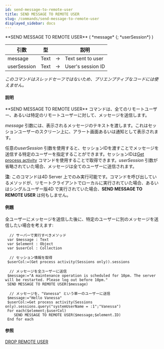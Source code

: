 ```yaml
---
id: send-message-to-remote-user
title: SEND MESSAGE TO REMOTE USER
slug: /commands/send-message-to-remote-user
displayed_sidebar: docs
---
```


<!--REF #_command_.SEND MESSAGE TO REMOTE USER.Syntax-->**SEND MESSAGE TO REMOTE USER** ( *message* {; *userSession*} )<!-- END REF-->
<!--REF #_command_.SEND MESSAGE TO REMOTE USER.Params-->
| 引数 | 型 |  | 説明 |
| --- | --- | --- | --- |
| message | Text | &#8594;  | Text sent to user |
| userSession | Text | &#8594;  | User's session ID |

<!-- END REF-->

*このコマンドはスレッドセーフではないため、プリエンプティブなコードには使えません。*


#### 説明 

<!--REF #_command_.SEND MESSAGE TO REMOTE USER.Summary-->**SEND MESSAGE TO REMOTE USER** コマンドは、全てのリモートユーザー、あるいは特定のリモートユーザーに対して、メッセージを送信します。<!-- END REF-->

*message* 引数には、表示されるメッセージのテキストを渡します。これはセッションユーザーのスクリーン上に、アラート画面あるいは通知として表示されます。

任意の*userSession* 引数を使用すると、セッションIDを渡すことでメッセージを送信する特定のユーザーを指定することができます。セッションIDは[Get process activity](get-process-activity.md) コマンドを使用することで取得できます。*userSession* 引数が省略されていた場合、メッセージは全てのユーザーに送信されます。

**注**: このコマンドは4D Server 上でのみ実行可能です。コマンドを呼び出しているメソッドが、リモートクライアントでローカルに実行されていた場合、あるいはシングルユーザー版4D で実行されていた場合、**SEND MESSAGE TO REMOTE USER** は何もしません。

#### 例題 

全ユーザーにメッセージを送信した後に、特定のユーザーに別のメッセージを送信したい場合を考えます:

```4d
  // サーバーで実行すべきメソッド
 var $message : Text
 var $element : Object
 var $userCol : Collection
 
  // セッション情報を取得
 $userCol:=(Get process activity(Sessions only)).sessions
 
  // メッセージを全ユーザーに送信
 $message:="A maintenance operation is scheduled for 10pm. The server will be restarted. Please log out before 10pm."
 SEND MESSAGE TO REMOTE USER($message)
 
  // メッセージを、"Vanessa" という単一のユーザーに送信
 $message:="Hello Vanessa"
 $userCol:=Get process activity(Sessions only).sessions.query("systemUserName = :1";"Vanessa")
 For each($element;$userCol)
    SEND MESSAGE TO REMOTE USER($message;$element.ID)
 End for each
```

#### 参照 

[DROP REMOTE USER](drop-remote-user.md)  